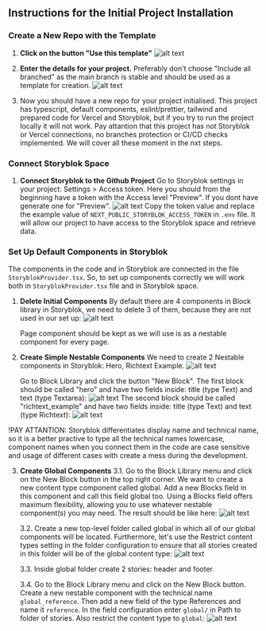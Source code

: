 ## Instructions for the Initial Project Installation

### Create a New Repo with the Template

1. **Click on the button "Use this template"**
   ![alt text](../img/create-template.png)

2. **Enter the details for your project.**
   Preferably don't choose "Include all branched" as the main branch is stable and should be used as a template for creation.
   ![alt text](../img/template-details.png)

3. Now you should have a new repo for your project initialised. This project has typescript, default components, eslint/prettier, tailwind and prepared code for Vercel and Storyblok, but if you try to run the project locally it will not work.
   Pay attantion that this project has not Storyblok or Vercel connections, no branches protection or CI/CD checks implemented.
   We will cover all these moment in the nxt steps.

### Connect Storyblok Space

1. **Connect Storyblok to the Github Project**
   Go to Storyblok settings in your project: Settings > Access token.
   Here you should from the beginning have a token with the Access level "Preview". If you dont have generate one for "Preview".
   ![alt text](../img/access-token.png)
   Copy the token value and replace the example value of `NEXT_PUBLIC_STORYBLOK_ACCESS_TOKEN` in `.env` file.
   It will allow our project to have access to the Storyblok space and retrieve data.

### Set Up Default Components in Storyblok

The components in the code and in Storyblok are connected in the file `StoryblokProvider.tsx`.
So, to set up components correctly we will work both in `StoryblokProvider.tsx` file and in Storyblok space.

1. **Delete Initial Components**
   By default there are 4 components in Block library in Storyblok, we need to delete 3 of them, because they are not used in our set up:
   ![alt text](../img/delete-components.png)

    Page component should be kept as we will use is as a nestable component for every page.

2. **Create Simple Nestable Components**
   We need to create 2 Nestable components in Storyblok: Hero, Richtext Example.
   ![alt text](../img/simple-nestable-components.png)

    Go to Block Library and click the button "New Block".
    The first block should be called "hero" and have two fields inside: title (type Text) and text (type Textarea):
    ![alt text](../img/hero-example.png)
    The second block should be called "richtext_example" and have two fields inside: title (type Text) and text (type Richtext):
    ![alt text](../img/richtext-example.png)

!PAY ATTANTION: Storyblok differentiates display name and technical name, so it is a better practive to type all the technical names lowercase, component names when you connect them in the code are case sensitive and usage of different cases with create a mess during the development.

3. **Create Global Components**
   3.1. Go to the Block Library menu and click on the New Block button in the top right corner. We want to create a new content type component called global. Add a new Blocks field in this component and call this field global too. Using a Blocks field offers maximum flexibility, allowing you to use whatever nestable component(s) you may need. The result should be like here:
   ![alt text](../img/global-type.png)

    3.2. Create a new top-level folder called global in which all of our global components will be located. Furthermore, let's use the Restrict content types setting in the folder configuration to ensure that all stories created in this folder will be of the global content type:
    ![alt text](../img/global-folder.png)

    3.3. Inside global folder create 2 stories: header and footer.

    3.4. Go to the Block Library menu and click on the New Block button. Create a new nestable component with the technical name `global_reference`. Then add a new field of the type References and name it `reference`.
    In the field configuration enter `global/` in Path to folder of stories. Also restrict the content type to `global`:
    ![alt text](../img/global-restrict.png)
